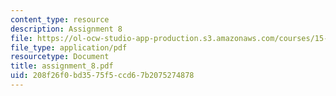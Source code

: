 ```yaml
---
content_type: resource
description: Assignment 8
file: https://ol-ocw-studio-app-production.s3.amazonaws.com/courses/15-822-strategic-marketing-measurement-fall-2002/208f26f0bd3575f5ccd67b2075274878_assignment_8.pdf
file_type: application/pdf
resourcetype: Document
title: assignment_8.pdf
uid: 208f26f0-bd35-75f5-ccd6-7b2075274878
---
```

